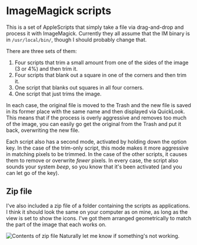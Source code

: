 # ImageMagick scripts

This is a set of AppleScripts that simply take a file via drag-and-drop and process it with ImageMagick. Currently they all assume that the IM binary is in `/usr/local/bin/`, though I should probably change that.

There are three sets of them:

1. Four scripts that trim a small amount from one of the sides of the image (3 or 4%) and then trim it.
1. Four scripts that blank out a square in one of the corners and then trim it.
1. One script that blanks out squares in all four corners.
1. One script that just trims the image.

In each case, the original file is moved to the Trash and the new file is saved in its former place with the same name and then displayed via QuickLook. This means that if the process is overly aggressive and removes too much of the image, you can easily go get the original from the Trash and put it back, overwriting the new file.

Each script also has a second mode, activated by holding down the option key. In the case of the trim-only script, this mode makes it more aggressive in matching pixels to be trimmed. In the case of the other scripts, it causes them to remove or overwrite *fewer* pixels. In every case, the script also sounds your system *beep*, so you know that it's been activated (and you can let go of the key).

## Zip file

I've also included a zip file of a folder containing the scripts as applications. I think it should look the same on your computer as on mine, as long as the view is set to show the icons. I've got them arranged geometrically to match the part of the image that each works on.

![Contents of zip file](http://jmuccigr.github.io/images/trim_apps.png)
Naturally let me know if something's not working.

